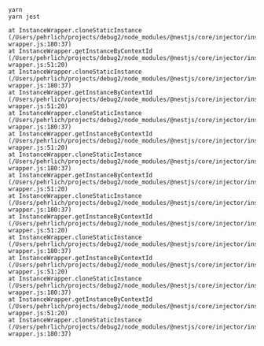 ```
yarn
yarn jest
```


    at InstanceWrapper.cloneStaticInstance (/Users/pehrlich/projects/debug2/node_modules/@nestjs/core/injector/instance-wrapper.js:180:37)
    at InstanceWrapper.getInstanceByContextId (/Users/pehrlich/projects/debug2/node_modules/@nestjs/core/injector/instance-wrapper.js:51:20)
    at InstanceWrapper.cloneStaticInstance (/Users/pehrlich/projects/debug2/node_modules/@nestjs/core/injector/instance-wrapper.js:180:37)
    at InstanceWrapper.getInstanceByContextId (/Users/pehrlich/projects/debug2/node_modules/@nestjs/core/injector/instance-wrapper.js:51:20)
    at InstanceWrapper.cloneStaticInstance (/Users/pehrlich/projects/debug2/node_modules/@nestjs/core/injector/instance-wrapper.js:180:37)
    at InstanceWrapper.getInstanceByContextId (/Users/pehrlich/projects/debug2/node_modules/@nestjs/core/injector/instance-wrapper.js:51:20)
    at InstanceWrapper.cloneStaticInstance (/Users/pehrlich/projects/debug2/node_modules/@nestjs/core/injector/instance-wrapper.js:180:37)
    at InstanceWrapper.getInstanceByContextId (/Users/pehrlich/projects/debug2/node_modules/@nestjs/core/injector/instance-wrapper.js:51:20)
    at InstanceWrapper.cloneStaticInstance (/Users/pehrlich/projects/debug2/node_modules/@nestjs/core/injector/instance-wrapper.js:180:37)
    at InstanceWrapper.getInstanceByContextId (/Users/pehrlich/projects/debug2/node_modules/@nestjs/core/injector/instance-wrapper.js:51:20)
    at InstanceWrapper.cloneStaticInstance (/Users/pehrlich/projects/debug2/node_modules/@nestjs/core/injector/instance-wrapper.js:180:37)
    at InstanceWrapper.getInstanceByContextId (/Users/pehrlich/projects/debug2/node_modules/@nestjs/core/injector/instance-wrapper.js:51:20)
    at InstanceWrapper.cloneStaticInstance (/Users/pehrlich/projects/debug2/node_modules/@nestjs/core/injector/instance-wrapper.js:180:37)
    at InstanceWrapper.getInstanceByContextId (/Users/pehrlich/projects/debug2/node_modules/@nestjs/core/injector/instance-wrapper.js:51:20)
    at InstanceWrapper.cloneStaticInstance (/Users/pehrlich/projects/debug2/node_modules/@nestjs/core/injector/instance-wrapper.js:180:37)

